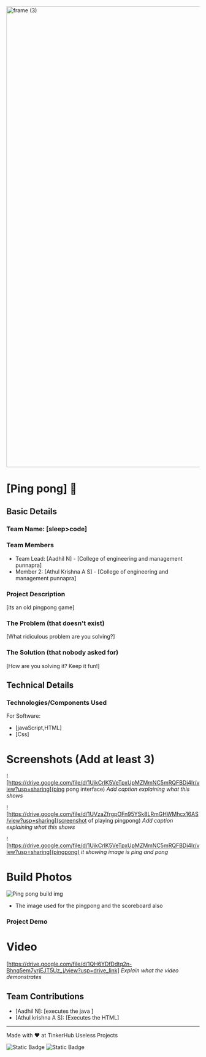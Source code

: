 <img width="3188" height="1202" alt="frame (3)" src="https://github.com/user-attachments/assets/517ad8e9-ad22-457d-9538-a9e62d137cd7" />


# [Ping pong] 🎯


## Basic Details
### Team Name: [sleep>code]


### Team Members
- Team Lead: [Aadhil N] - [College of engineering and management punnapra]
- Member 2: [Athul Krishna A S] - [College of engineering and management punnapra]


### Project Description
[its an old pingpong game]

### The Problem (that doesn't exist)
[What ridiculous problem are you solving?]

### The Solution (that nobody asked for)
[How are you solving it? Keep it fun!]

## Technical Details
### Technologies/Components Used
For Software:
- [javaScript,HTML]
- [Css]


# Screenshots (Add at least 3)
![https://drive.google.com/file/d/1UikCrlK5VeTpxUpMZMmNC5mRQFBDi4Ir/view?usp=sharing](ping pong interface)
*Add caption explaining what this shows*

![https://drive.google.com/file/d/1UVzaZfrgpOFn95YSk8LRmGHWMhcx16AS/view?usp=sharing](screenshot of playing pingpong)
*Add caption explaining what this shows*

![https://drive.google.com/file/d/1UikCrlK5VeTpxUpMZMmNC5mRQFBDi4Ir/view?usp=sharing](pingpong)
*it showing image is ping and pong*




# Build Photos
![Ping pong build img](<img width="487" height="327" alt="image" src="https://github.com/user-attachments/assets/a40af4a4-4238-4210-baf3-0755b29f7914" />
)
* The image used for the pingpong and the scoreboard also


### Project Demo
# Video
[https://drive.google.com/file/d/1QH6YDfDdtq2n-Bhnq5em7yrjEJT5Uz_j/view?usp=drive_link]
*Explain what the video demonstrates*


## Team Contributions
- [Aadhil N]: [executes the java ]
- [Athul krishna A S]: [Executes the HTML]


---
Made with ❤️ at TinkerHub Useless Projects 

![Static Badge](https://img.shields.io/badge/TinkerHub-24?color=%23000000&link=https%3A%2F%2Fwww.tinkerhub.org%2F)
![Static Badge](https://img.shields.io/badge/UselessProjects--25-25?link=https%3A%2F%2Fwww.tinkerhub.org%2Fevents%2FQ2Q1TQKX6Q%2FUseless%2520Projects)


